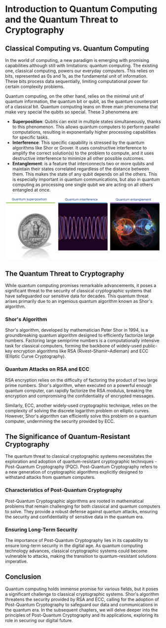 # Introduction to Quantum Computing and the Quantum Threat to Cryptography

## Classical Computing vs. Quantum Computing

In the world of computing, a new paradigm is emerging with promising capabilities although still with limitations: quantum computing. The existing one, classical computing, powers our everyday computers. This relies on bits, represented as 0s and 1s, as the fundamental unit of information. These bits process data sequentially, limiting computational power for certain complexity problems.

Quantum computing, on the other hand, relies on the minimal unit of quantum information, the quantum bit or qubit, as the quantum counterpart of a classical bit. Quantum computing leans on three main phenomena that make very special the qubits so special. These 3 phenomena are:
* **Superposition**: Qubits can exist in multiple states simultaneously, thanks to this phenomenon. This allows quantum computers to perform parallel computations, resulting in exponentially higher processing capabilities for specific tasks.
* **Interference**: This specific capability is stressed by the quantum algorithms like Shor or Grover. It uses constructive interference to amplify the correct solution(s) to the problem to compute, and it uses destructive interference to minimize all other possible outcomes.
* **Entanglement**: is a feature that interconnects two or more qubits and maintain their states correlated regardless of the distance between them. This makes the state of any qubit depends on all the others. This is especially important in quantum communications, but also in quantum computing as processing one single qubit we are acting on all others entangled at once.

![3 main quantum phenomena in quantum computing](./images/quantum_phenomena.png)

## The Quantum Threat to Cryptography

While quantum computing promises remarkable advancements, it poses a significant threat to the security of classical cryptographic systems that have safeguarded our sensitive data for decades. This quantum threat arises primarily due to an ingenious quantum algorithm known as Shor's algorithm.

###     Shor's Algorithm

Shor's algorithm, developed by mathematician Peter Shor in 1994, is a groundbreaking quantum algorithm designed to efficiently factorize large numbers. Factoring large semiprime numbers is a computationally intensive task for classical computers, forming the backbone of widely-used public-key encryption algorithms like RSA (Rivest–Shamir–Adleman) and ECC (Elliptic Curve Cryptography).

###     Quantum Attacks on RSA and ECC

RSA encryption relies on the difficulty of factoring the product of two large prime numbers. Shor's algorithm, when executed on a powerful enough quantum computer, can rapidly factorize the RSA modulus, breaking the encryption and compromising the confidentiality of encrypted messages.

Similarly, ECC, another widely-used cryptographic technique, relies on the complexity of solving the discrete logarithm problem on elliptic curves. However, Shor's algorithm can efficiently solve this problem on a quantum computer, undermining the security provided by ECC.

## The Significance of Quantum-Resistant Cryptography

The quantum threat to classical cryptographic systems necessitates the exploration and adoption of quantum-resistant cryptographic techniques - Post-Quantum Cryptography (PQC). Post-Quantum Cryptography refers to a new generation of cryptographic algorithms explicitly designed to withstand attacks from quantum computers.

###     Characteristics of Post-Quantum Cryptography

Post-Quantum Cryptographic algorithms are rooted in mathematical problems that remain challenging for both classical and quantum computers to solve. They provide a robust defense against quantum attacks, ensuring the security and confidentiality of sensitive data in the quantum era.

###     Ensuring Long-Term Security

The importance of Post-Quantum Cryptography lies in its capability to ensure long-term security in the digital age. As quantum computing technology advances, classical cryptographic systems could become vulnerable to attacks, making the transition to quantum-resistant solutions imperative.

## Conclusion

Quantum computing holds immense promise for various fields, but it poses a significant challenge to classical cryptographic systems. Shor's algorithm threatens the security provided by RSA and ECC, calling for the adoption of Post-Quantum Cryptography to safeguard our data and communications in the quantum era. In the subsequent chapters, we will delve deeper into the principles of Post-Quantum Cryptography and its applications, exploring its role in securing our digital future.